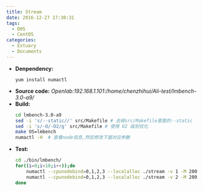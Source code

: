 ```yaml
---
title: Stream
date: 2016-12-27 17:30:31
tags:
  - D05
  - CentOS
categories:
  - Estuary
  - Documents
---
```


- **Denpendency:**
  ```
  yum install numactl
  ```  
- **Source code:**
  *Openlab:192.168.1.101:/home/chenzhihui/Ali-test/lmbench-3.0-a9/*
- **Build:**
  ```bash
  cd lmbench-3.0-a9
  sed -i 's/--static//' src/Makefile # 去掉src/Makefile里面的--static
  sed -i 's/-O/-O2/g' src/Makefile # 使用 O2 级别优化
  make OS=lmbench
  numactl -H  # 查看node信息,然后修改下面对应参数
  ```
- **Test:**
  ```bash
  cd ./bin/lmbench/
  for((i=0;i<10;i++));do
	  numactl --cpunodebind=0,1,2,3 --localalloc ./stream -v 1 -M 200M -P 64
	  numactl --cpunodebind=0,1,2,3 --localalloc ./stream -v 2 -M 200M -P 64
  done
  ```
